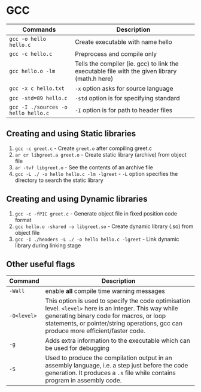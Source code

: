 # GCC

| Commands | Description |
|---|---|
| `gcc -o hello hello.c` | Create executable with name hello |
| `gcc -c hello.c` | Preprocess and compile only |
| `gcc hello.o -lm` | Tells the compiler (ie. gcc) to link the executable file with the given library (math.h here) |
| `gcc -x c hello.txt` | `-x` option asks for source language |
| `gcc -std=89 hello.c` | `-std` option is for specifying standard |
| `gcc -I ./sources -o hello hello.c` | `-I` option is for path to header files |

## Creating and using Static libraries

1. `gcc -c greet.c` - Create `greet.o` after compiling greet.c
2. `ar cr libgreet.a greet.o` - Create static library (archive) from object file
3. `ar -tvf libgreet.o` - See the contents of an archive file
4. `gcc -L ./ -o hello hello.c -lm -lgreet` - `-L` option specifies the directory to search the static library

## Creating and using Dynamic libraries

1. `gcc -c -fPIC greet.c` - Generate object file in fixed position code format
2. `gcc hello.o -shared -o libgreet.so` - Create dynamic library (.so) from object file
3. `gcc -I ./headers -L ./ -o hello hello.c -lgreet` - Link dynamic library during linking stage

## Other useful flags

| Command | Description |
|---|---|
| `-Wall` | enable **all** compile time warning messages |
| `-O<level>` | This option is used to specify the code optimisation level. `<level>` here is an integer. This way while generating binary code for macros, or loop statements, or pointer/string operations, gcc can produce more efficient/faster code. |
| `-g` | Adds extra information to the executable which can be used for debugging |
| `-S` | Used to produce the compilation output in an assembly language, i.e. a step just before the code generation. It produces a `.s` file while contains program in assembly code. |
